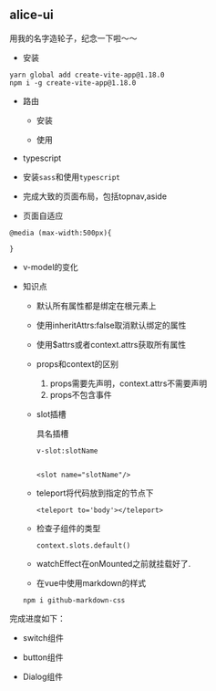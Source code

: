 ## alice-ui

用我的名字造轮子，纪念一下啦～～


- 安装

```
yarn global add create-vite-app@1.18.0
npm i -g create-vite-app@1.18.0
```

- 路由

    - 安装

    - 使用
- typescript

- 安装`sass`和使用`typescript`

- 完成大致的页面布局，包括topnav,aside

- 页面自适应

```
@media (max-width:500px){

}
```

- v-model的变化

- 知识点

    - 默认所有属性都是绑定在根元素上

    - 使用inheritAttrs:false取消默认绑定的属性

    - 使用$attrs或者context.attrs获取所有属性

    - props和context的区别

        1. props需要先声明，context.attrs不需要声明
        2. props不包含事件

    - slot插槽

        具名插槽

        ```
        v-slot:slotName


        <slot name="slotName"/>
        ```
    - teleport将代码放到指定的节点下

         ```
         <teleport to='body'></teleport>
         ```

    - 检查子组件的类型

        ```
        context.slots.default()
        ```

    - watchEffect在onMounted之前就挂载好了.

    - 在vue中使用markdown的样式

    ```
    npm i github-markdown-css
    ```

完成进度如下：

- switch组件

- button组件

- Dialog组件